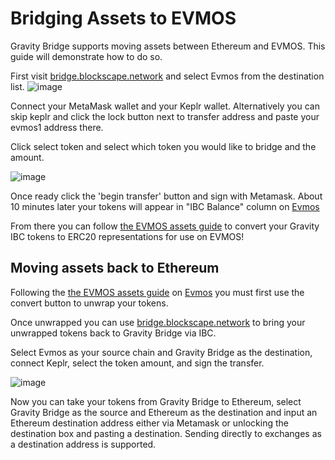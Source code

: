 # Bridging Assets to EVMOS

Gravity Bridge supports moving assets between Ethereum and EVMOS. This guide will demonstrate how to do
so.

First visit [bridge.blockscape.network](https://bridge.blockscape.network) and select Evmos from the destination list.
![image](https://user-images.githubusercontent.com/19688153/182438709-e9954667-82bf-4b3c-8175-ad9b015675eb.png)

Connect your MetaMask wallet and your Keplr wallet. Alternatively you can skip keplr and click the lock button next to transfer address and paste your evmos1 address there.

Click select token and select which token you would like to bridge and the amount.

![image](https://user-images.githubusercontent.com/19688153/182438867-acb8a81d-a284-43b3-89e0-841ece06c604.png)

Once ready click the 'begin transfer' button and sign with Metamask. About 10 minutes later your tokens will appear in "IBC Balance" column on [Evmos](https://app.evmos.org/assets)

From there you can follow [the EVMOS assets guide](https://medium.com/evmos/assets-page-quick-reference-guide-f1cd09e7cb85) to convert your Gravity IBC tokens to ERC20 representations for use on EVMOS!

## Moving assets back to Ethereum

Following the [the EVMOS assets guide](https://medium.com/evmos/assets-page-quick-reference-guide-f1cd09e7cb85) on [Evmos](https://app.evmos.org/assets) you must first use the convert button to unwrap your tokens.

Once unwrapped you can use [bridge.blockscape.network](https://bridge.blockscape.network) to bring your unwrapped tokens back to Gravity Bridge via IBC.

Select Evmos as your source chain and Gravity Bridge as the destination, connect Keplr, select the token amount, and sign the transfer.

![image](https://user-images.githubusercontent.com/19688153/182439921-2bff196f-23ce-4bbf-8477-c2058e501326.png)

Now you can take your tokens from Gravity Bridge to Ethereum, select Gravity Bridge as the source and Ethereum as the destination and input an Ethereum destination address
either via Metamask or unlocking the destination box and pasting a destination. Sending directly to exchanges as a destination address is supported.

